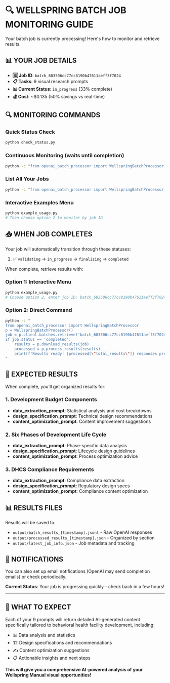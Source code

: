 # 🔍 WELLSPRING BATCH JOB MONITORING GUIDE

Your batch job is currently processing! Here's how to monitor and retrieve results.

## 📊 YOUR JOB DETAILS

- **🆔 Job ID**: `batch_683506cc77cc8190b47611aeff3f7024`
- **📋 Tasks**: 9 visual research prompts
- **📊 Current Status**: `in_progress` (33% complete)
- **💰 Cost**: ~$0.135 (50% savings vs real-time)

## 🔍 MONITORING COMMANDS

### Quick Status Check
```bash
python check_status.py
```

### Continuous Monitoring (waits until completion)
```bash
python -c "from openai_batch_processor import WellspringBatchProcessor; p=WellspringBatchProcessor(); p.monitor_batch_job('batch_683506cc77cc8190b47611aeff3f7024')"
```

### List All Your Jobs
```bash
python -c "from openai_batch_processor import WellspringBatchProcessor; p=WellspringBatchProcessor(); [print(f'{j[\"id\"]}: {j[\"status\"]}') for j in p.list_batch_jobs()]"
```

### Interactive Examples Menu
```bash
python example_usage.py
# Then choose option 2 to monitor by job ID
```

## 📥 WHEN JOB COMPLETES

Your job will automatically transition through these statuses:
1. ✅ `validating` → `in_progress` → `finalizing` → `completed`

When complete, retrieve results with:

### Option 1: Interactive Menu
```bash
python example_usage.py
# Choose option 2, enter job ID: batch_683506cc77cc8190b47611aeff3f7024
```

### Option 2: Direct Command
```bash
python -c "
from openai_batch_processor import WellspringBatchProcessor
p = WellspringBatchProcessor()
job = p.client.batches.retrieve('batch_683506cc77cc8190b47611aeff3f7024')
if job.status == 'completed':
    results = p.download_results(job)
    processed = p.process_results(results)
    print(f'Results ready! {processed[\"total_results\"]} responses processed')
"
```

## 📁 EXPECTED RESULTS

When complete, you'll get organized results for:

### 1. Development Budget Components
- **data_extraction_prompt**: Statistical analysis and cost breakdowns
- **design_specification_prompt**: Technical design recommendations  
- **content_optimization_prompt**: Content improvement suggestions

### 2. Six Phases of Development Life Cycle
- **data_extraction_prompt**: Phase-specific data analysis
- **design_specification_prompt**: Lifecycle design guidelines
- **content_optimization_prompt**: Process optimization advice

### 3. DHCS Compliance Requirements
- **data_extraction_prompt**: Compliance data extraction
- **design_specification_prompt**: Regulatory design specs
- **content_optimization_prompt**: Compliance content optimization

## 📊 RESULTS FILES

Results will be saved to:
- `output/batch_results_[timestamp].jsonl` - Raw OpenAI responses
- `output/processed_results_[timestamp].json` - Organized by section
- `output/latest_job_info.json` - Job metadata and tracking

## 🔔 NOTIFICATIONS

You can also set up email notifications (OpenAI may send completion emails) or check periodically.

**Current Status**: Your job is progressing quickly - check back in a few hours!

---

## 🎉 WHAT TO EXPECT

Each of your 9 prompts will return detailed AI-generated content specifically tailored to behavioral health facility development, including:

- 📊 Data analysis and statistics
- 🏗️ Design specifications and recommendations  
- ✍️ Content optimization suggestions
- 📋 Actionable insights and next steps

**This will give you a comprehensive AI-powered analysis of your Wellspring Manual visual opportunities!**
